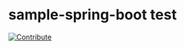 # sample-spring-boot test

[![Contribute](https://www.eclipse.org/che/contribute.svg)](https://che-che.3b3b7f0c4f9247de80e1.eastus.aksapp.io/f?url=https://github.com/desaiRahulS/sample-spring-boot/tree/project)
